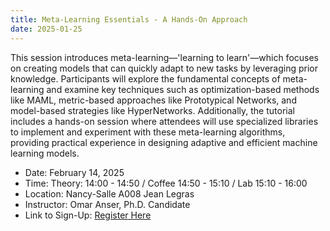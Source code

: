 ```yaml
---
title: Meta-Learning Essentials - A Hands-On Approach
date: 2025-01-25
---
```


This session introduces meta-learning—'learning to learn'—which focuses on creating models that can quickly adapt to new tasks by leveraging prior knowledge. Participants will explore the fundamental concepts of meta-learning and examine key techniques such as optimization-based methods like MAML, metric-based approaches like Prototypical Networks, and model-based strategies like HyperNetworks. Additionally, the tutorial includes a hands-on session where attendees will use specialized libraries to implement and experiment with these meta-learning algorithms, providing practical experience in designing adaptive and efficient machine learning models.

- Date:  February 14, 2025
- Time: Theory: 14:00 - 14:50 / Coffee 14:50 - 15:10 / Lab 15:10 - 16:00
- Location: Nancy-Salle A008 Jean Legras
- Instructor: Omar Anser, Ph.D. Candidate
- Link to Sign-Up: <a href="https://sondages.inria.fr/index.php/821863?lang=en">Register Here</a>
